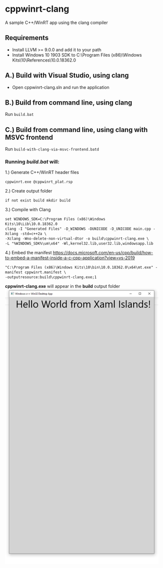 # cppwinrt-clang
A sample C++/WinRT app using the clang compiler

## Requirements
- Install LLVM >= 9.0.0 and add it to your path
- Install Windows 10 1903 SDK to  C:\Program Files (x86)\Windows Kits\10\References\10.0.18362.0

## A.) Build with Visual Studio, using clang
- Open cppwinrt-clang.sln and run the application

## B.) Build from command line, using clang
Run ```build.bat```

## C.) Build from command line, using clang with MSVC frontend
Run ```build-with-clang-via-msvc-frontend.batd```

### Running *build.bat* will:

1.) Generate C++/WinRT header files
```
cppwinrt.exe @cppwinrt_plat.rsp
```

2.) Create output folder
```
if not exist build mkdir build
```

3.) Compile with Clang
```
set WINDOWS_SDK=C:\Program Files (x86)\Windows Kits\10\Lib\10.0.18362.0
clang -I "Generated Files" -D_WINDOWS -DUNICODE -D_UNICODE main.cpp -Xclang -std=c++2a \
-Xclang -Wno-delete-non-virtual-dtor -o build\cppwinrt-clang.exe \
-L "%WINDOWS_SDK%\um\x64" -Wl,kernel32.lib,user32.lib,windowsapp.lib
```

4.) Embed the manifest
https://docs.microsoft.com/en-us/cpp/build/how-to-embed-a-manifest-inside-a-c-cpp-application?view=vs-2019
```
"C:\Program Files (x86)\Windows Kits\10\bin\10.0.18362.0\x64\mt.exe" -manifest cppwinrt.manifest \
-outputresource:build\cppwinrt-clang.exe;1
```

**cppwinrt-clang.exe** will appear in the **build** output folder
![Running XamlIslands inside a win32 window](helloFromXamlIslands.png)